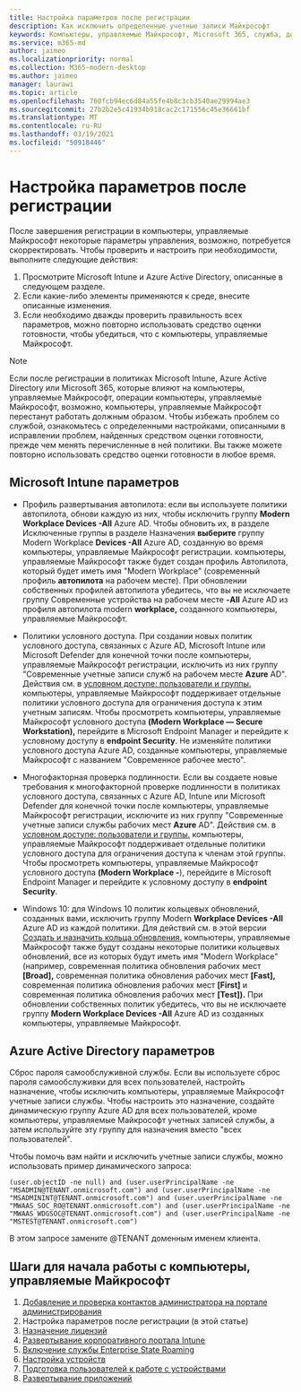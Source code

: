 ```yaml
---
title: Настройка параметров после регистрации
description: Как исключить определенные учетные записи Майкрософт
keywords: Компьютеры, управляемые Майкрософт, Microsoft 365, служба, документация
ms.service: m365-md
author: jaimeo
ms.localizationpriority: normal
ms.collection: M365-modern-desktop
ms.author: jaimeo
manager: laurawi
ms.topic: article
ms.openlocfilehash: 760fcb94ec6d84a55fe4b8c3cb3540ae29994ae3
ms.sourcegitcommit: 27b2b2e5c41934b918cac2c171556c45e36661bf
ms.translationtype: MT
ms.contentlocale: ru-RU
ms.lasthandoff: 03/19/2021
ms.locfileid: "50918446"
---
```

# <a name="adjust-settings-after-enrollment"></a>Настройка параметров после регистрации

После завершения регистрации в компьютеры, управляемые Майкрософт некоторые параметры управления, возможно, потребуется скорректировать. Чтобы проверить и настроить при необходимости, выполните следующие действия:

1. Просмотрите Microsoft Intune и Azure Active Directory, описанные в следующем разделе.
2. Если какие-либо элементы применяются к среде, внесите описанные изменения.
3. Если необходимо дважды проверить правильность всех параметров, можно [](https://aka.ms/mmdart) повторно использовать средство оценки готовности, чтобы убедиться, что с компьютеры, управляемые Майкрософт.

> [!NOTE]
> Если после регистрации в политиках Microsoft Intune, Azure Active Directory или Microsoft 365, которые влияют на компьютеры, управляемые Майкрософт, операции компьютеры, управляемые Майкрософт, возможно, компьютеры, управляемые Майкрософт перестанут работать должным образом. Чтобы избежать проблем со службой, ознакомьтесь [](../get-ready/readiness-assessment-fix.md) с определенными настройками, описанными в исправлении проблем, найденных средством оценки готовности, прежде чем менять перечисленные в ней политики. Вы также можете повторно использовать средство оценки готовности в любое время.


## <a name="microsoft-intune-settings"></a>Microsoft Intune параметров

- Профиль развертывания автопилота: если вы используете политики автопилота, обнови каждую из них, чтобы исключить группу **Modern Workplace Devices -All** Azure AD. Чтобы обновить их,  в разделе Исключенные группы в разделе Назначения **выберите** группу Modern Workplace **Devices -All** Azure AD, созданную во время компьютеры, управляемые Майкрософт регистрации. компьютеры, управляемые Майкрософт также будет создан профиль Автопилота, который будет иметь имя "Modern Workplace" (современный профиль **автопилота** на рабочем месте). При обновлении собственных профилей автопилота убедитесь, что вы не исключаете группу Современные устройства на рабочем месте **-All** Azure AD из профиля автопилота modern **workplace,** созданного компьютеры, управляемые Майкрософт. 

- Политики условного доступа. При создании новых политик условного доступа, связанных с Azure AD, Microsoft Intune или Microsoft Defender для конечной точки после компьютеры, управляемые Майкрософт регистрации, исключить из них группу "Современные учетные записи служб на рабочем месте **Azure** AD". Действия см. в [условном доступе: пользователи и группы.](/azure/active-directory/conditional-access/concept-conditional-access-users-groups) компьютеры, управляемые Майкрософт поддерживает отдельные политики условного доступа для ограничения доступа к этим учетным записям. Чтобы просмотреть компьютеры, управляемые Майкрософт условного доступа **(Modern Workplace — Secure Workstation),** перейдите  в Microsoft Endpoint Manager и перейдите к условному доступу в **endpoint Security**. Не изменяйте политики условного доступа Azure AD, созданные компьютеры, управляемые Майкрософт с названием "Современное рабочее место".

- Многофакторная проверка подлинности. Если вы создаете новые требования к многофакторной проверке подлинности в политиках условного доступа, связанных с Azure AD, Intune или Microsoft Defender для конечной точки после компьютеры, управляемые Майкрософт регистрации, исключите из них группу "Современные учетные записи службы рабочих мест **Azure** AD". Действия см. в [условном доступе: пользователи и группы.](/azure/active-directory/conditional-access/concept-conditional-access-users-groups) компьютеры, управляемые Майкрософт поддерживает отдельные политики условного доступа для ограничения доступа к членам этой группы. Чтобы просмотреть компьютеры, управляемые Майкрософт условного доступа **(Modern Workplace -**), перейдите в Microsoft Endpoint Manager и перейдите к условному доступу в **endpoint Security**.  

- Windows 10: для Windows 10 политик кольцевых обновлений, созданных вами, исключить группу Modern **Workplace Devices -All** Azure AD из каждой политики. Для действий см. в этой версии [Создать и назначить кольца обновления.](/mem/intune/protect/windows-10-update-rings#create-and-assign-update-rings) компьютеры, управляемые Майкрософт также будут созданы некоторые политики кольцевых обновлений, все из которых будут иметь имя "Modern Workplace" (например, современная политика обновления рабочих мест **[Broad],** современная политика обновления рабочих мест **[Fast],** современная политика обновления рабочих мест **[First]** и современная политика обновления рабочих мест **[Test]).** При обновлении собственных политик убедитесь,  что вы не исключаете группу **Modern Workplace Devices -All** Azure AD из созданных компьютеры, управляемые Майкрософт.


## <a name="azure-active-directory-settings"></a>Azure Active Directory параметров

Сброс пароля самообслуживной службы. Если вы используете сброс пароля самообслуживки для всех пользователей, настройть назначение, чтобы исключить компьютеры, управляемые Майкрософт учетные записи службы. Чтобы настроить это назначение, создайте динамическую  группу Azure AD для всех пользователей, кроме компьютеры, управляемые Майкрософт учетных записей службы, а затем используйте эту группу для назначения вместо "всех пользователей".

Чтобы помочь вам найти и исключить учетные записи службы, можно использовать пример динамического запроса:

```Console
(user.objectID -ne null) and (user.userPrincipalName -ne "MSADMIN@TENANT.onmicrosoft.com") and (user.userPrincipalName -ne "MSADMININT@TENANT.onmicrosoft.com") and (user.userPrincipalName -ne "MWAAS_SOC_RO@TENANT.onmicrosoft.com") and (user.userPrincipalName -ne "MWAAS_WDGSOC@TENANT.onmicrosoft.com") and (user.userPrincipalName -ne "MSTEST@TENANT.onmicrosoft.com")
```

В этом запросе замените @TENANT доменным именем клиента.



## <a name="steps-to-get-started-with-microsoft-managed-desktop"></a>Шаги для начала работы с компьютеры, управляемые Майкрософт

1. [Добавление и проверка контактов администратора на портале администрирования](add-admin-contacts.md)
2. Настройка параметров после регистрации (в этой статье)
3. [Назначение лицензий](assign-licenses.md)
4. [Развертывание корпоративного портала Intune](company-portal.md)
5. [Включение службы Enterprise State Roaming](enterprise-state-roaming.md)
6. [Настройка устройств](set-up-devices.md)
7. [Подготовка пользователей к работе с устройствами](get-started-devices.md)
8. [Развертывание приложений](deploy-apps.md)